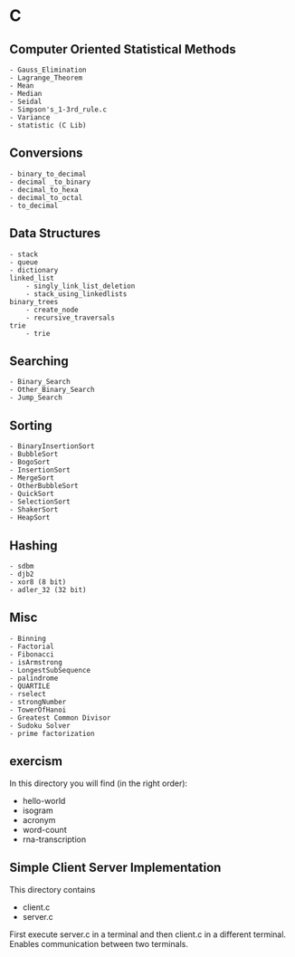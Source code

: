 # C

## Computer Oriented Statistical Methods
	- Gauss_Elimination
	- Lagrange_Theorem
	- Mean
	- Median
	- Seidal
	- Simpson's_1-3rd_rule.c
	- Variance
	- statistic (C Lib)

## Conversions
	- binary_to_decimal
	- decimal _to_binary
	- decimal_to_hexa
	- decimal_to_octal
	- to_decimal

## Data Structures
	- stack
	- queue
	- dictionary
	linked_list
		- singly_link_list_deletion
		- stack_using_linkedlists
	binary_trees
		- create_node
		- recursive_traversals
	trie
		- trie


## Searching
	- Binary_Search
	- Other_Binary_Search
	- Jump_Search


## Sorting
	- BinaryInsertionSort
	- BubbleSort
	- BogoSort
	- InsertionSort
	- MergeSort
	- OtherBubbleSort
	- QuickSort
	- SelectionSort
	- ShakerSort
	- HeapSort
	
## Hashing
	- sdbm
	- djb2
	- xor8 (8 bit)
	- adler_32 (32 bit)


## Misc
	- Binning
	- Factorial
	- Fibonacci
	- isArmstrong
	- LongestSubSequence
	- palindrome
	- QUARTILE
	- rselect
	- strongNumber
	- TowerOfHanoi
	- Greatest Common Divisor
	- Sudoku Solver
	- prime factorization


## exercism
In this directory you will find (in the right order):
* hello-world
* isogram
* acronym
* word-count
* rna-transcription

## Simple Client Server Implementation
This directory contains
* client.c
* server.c

First execute server.c in a terminal and then client.c in a different terminal. Enables communication between two terminals.
